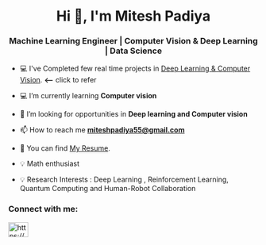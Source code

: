 <h1 align="center">Hi 👋, I'm Mitesh Padiya</h1>
<h3 align="center">Machine Learning Engineer | Computer Vision & Deep Learning | Data Science</h3>

-  💻 I've Completed few real time projects in [Deep Learning & Computer Vision](https://github.com/mitesh55/Deep_Learning_projects).  **<--** click to refer

- 💻 I’m currently learning **Computer vision**

- 🤝 I’m looking for opportunities in **Deep learning and Computer vision**

- 📫 How to reach me **miteshpadiya55@gmail.com**

- 📄 You can find [My Resume](https://drive.google.com/file/d/1cLOtyTJynxxw_qVVI6KLXeTNioH-WZ__/view?usp=sharing).

- 💡 Math enthusiast 

- 💡 Research Interests : Deep Learning , Reinforcement Learning, Quantum Computing and Human-Robot Collaboration


<h3 align="left">Connect with me:</h3>
<p align="left">
<a href="https://www.linkedin.com/in/mitesh-padiya-605ab61b9/" target="blank"><img align="center" src="https://www.vectorlogo.zone/logos/linkedin/linkedin-tile.svg" alt="https://www.linkedin.com/in/mitesh-padiya-605ab61b9/" height="30" width="40" /></a>


<!--
**mitesh55/mitesh55** is a ✨ _special_ ✨ repository because its `README.md` (this file) appears on your GitHub profile.

Here are some ideas to get you started:

- 🔭 I’m currently working on ...
- 🌱 I’m currently learning ...
- 👯 I’m looking to collaborate on ...
- 🤔 I’m looking for help with ...
- 💬 Ask me about ...
- 📫 How to reach me: ...
- 😄 Pronouns: ...
- ⚡ Fun fact: ...
-->
